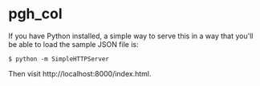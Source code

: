# pgh_col

If you have Python installed, a simple way to serve this in a way that you'll
be able to load the sample JSON file is:

```
$ python -m SimpleHTTPServer
```

Then visit http://localhost:8000/index.html.
